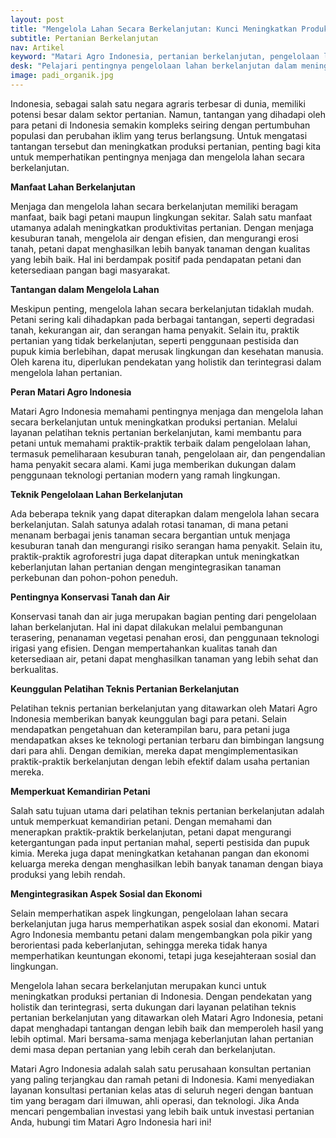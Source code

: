 ```yaml
---
layout: post
title: "Mengelola Lahan Secara Berkelanjutan: Kunci Meningkatkan Produksi Pertanian Indonesia"
subtitle: Pertanian Berkelanjutan
nav: Artikel
keyword: "Matari Agro Indonesia, pertanian berkelanjutan, pengelolaan lahan, pelatihan teknis pertanian, keberlanjutan pertanian"
desk: "Pelajari pentingnya pengelolaan lahan berkelanjutan dalam meningkatkan produksi pertanian di Indonesia, dengan bimbingan Matari Agro Indonesia"
image: padi_organik.jpg
---
```


Indonesia, sebagai salah satu negara agraris terbesar di dunia, memiliki potensi besar dalam sektor pertanian. Namun, tantangan yang dihadapi oleh para petani di Indonesia semakin kompleks seiring dengan pertumbuhan populasi dan perubahan iklim yang terus berlangsung. Untuk mengatasi tantangan tersebut dan meningkatkan produksi pertanian, penting bagi kita untuk memperhatikan pentingnya menjaga dan mengelola lahan secara berkelanjutan.

**Manfaat Lahan Berkelanjutan**

Menjaga dan mengelola lahan secara berkelanjutan memiliki beragam manfaat, baik bagi petani maupun lingkungan sekitar. Salah satu manfaat utamanya adalah meningkatkan produktivitas pertanian. Dengan menjaga kesuburan tanah, mengelola air dengan efisien, dan mengurangi erosi tanah, petani dapat menghasilkan lebih banyak tanaman dengan kualitas yang lebih baik. Hal ini berdampak positif pada pendapatan petani dan ketersediaan pangan bagi masyarakat.

**Tantangan dalam Mengelola Lahan**

Meskipun penting, mengelola lahan secara berkelanjutan tidaklah mudah. Petani sering kali dihadapkan pada berbagai tantangan, seperti degradasi tanah, kekurangan air, dan serangan hama penyakit. Selain itu, praktik pertanian yang tidak berkelanjutan, seperti penggunaan pestisida dan pupuk kimia berlebihan, dapat merusak lingkungan dan kesehatan manusia. Oleh karena itu, diperlukan pendekatan yang holistik dan terintegrasi dalam mengelola lahan pertanian.

**Peran Matari Agro Indonesia**

Matari Agro Indonesia memahami pentingnya menjaga dan mengelola lahan secara berkelanjutan untuk meningkatkan produksi pertanian. Melalui layanan pelatihan teknis pertanian berkelanjutan, kami membantu para petani untuk memahami praktik-praktik terbaik dalam pengelolaan lahan, termasuk pemeliharaan kesuburan tanah, pengelolaan air, dan pengendalian hama penyakit secara alami. Kami juga memberikan dukungan dalam penggunaan teknologi pertanian modern yang ramah lingkungan.

**Teknik Pengelolaan Lahan Berkelanjutan**

Ada beberapa teknik yang dapat diterapkan dalam mengelola lahan secara berkelanjutan. Salah satunya adalah rotasi tanaman, di mana petani menanam berbagai jenis tanaman secara bergantian untuk menjaga kesuburan tanah dan mengurangi risiko serangan hama penyakit. Selain itu, praktik-praktik agroforestri juga dapat diterapkan untuk meningkatkan keberlanjutan lahan pertanian dengan mengintegrasikan tanaman perkebunan dan pohon-pohon peneduh.

**Pentingnya Konservasi Tanah dan Air**

Konservasi tanah dan air juga merupakan bagian penting dari pengelolaan lahan berkelanjutan. Hal ini dapat dilakukan melalui pembangunan terasering, penanaman vegetasi penahan erosi, dan penggunaan teknologi irigasi yang efisien. Dengan mempertahankan kualitas tanah dan ketersediaan air, petani dapat menghasilkan tanaman yang lebih sehat dan berkualitas.

**Keunggulan Pelatihan Teknis Pertanian Berkelanjutan**

Pelatihan teknis pertanian berkelanjutan yang ditawarkan oleh Matari Agro Indonesia memberikan banyak keunggulan bagi para petani. Selain mendapatkan pengetahuan dan keterampilan baru, para petani juga mendapatkan akses ke teknologi pertanian terbaru dan bimbingan langsung dari para ahli. Dengan demikian, mereka dapat mengimplementasikan praktik-praktik berkelanjutan dengan lebih efektif dalam usaha pertanian mereka.

**Memperkuat Kemandirian Petani**

Salah satu tujuan utama dari pelatihan teknis pertanian berkelanjutan adalah untuk memperkuat kemandirian petani. Dengan memahami dan menerapkan praktik-praktik berkelanjutan, petani dapat mengurangi ketergantungan pada input pertanian mahal, seperti pestisida dan pupuk kimia. Mereka juga dapat meningkatkan ketahanan pangan dan ekonomi keluarga mereka dengan menghasilkan lebih banyak tanaman dengan biaya produksi yang lebih rendah.

**Mengintegrasikan Aspek Sosial dan Ekonomi**

Selain memperhatikan aspek lingkungan, pengelolaan lahan secara berkelanjutan juga harus memperhatikan aspek sosial dan ekonomi. Matari Agro Indonesia membantu petani dalam mengembangkan pola pikir yang berorientasi pada keberlanjutan, sehingga mereka tidak hanya memperhatikan keuntungan ekonomi, tetapi juga kesejahteraan sosial dan lingkungan.

Mengelola lahan secara berkelanjutan merupakan kunci untuk meningkatkan produksi pertanian di Indonesia. Dengan pendekatan yang holistik dan terintegrasi, serta dukungan dari layanan pelatihan teknis pertanian berkelanjutan yang ditawarkan oleh Matari Agro Indonesia, petani dapat menghadapi tantangan dengan lebih baik dan memperoleh hasil yang lebih optimal. Mari bersama-sama menjaga keberlanjutan lahan pertanian demi masa depan pertanian yang lebih cerah dan berkelanjutan.

Matari Agro Indonesia adalah salah satu perusahaan konsultan pertanian yang paling terjangkau dan ramah petani di Indonesia. Kami menyediakan layanan konsultasi pertanian kelas atas di seluruh negeri dengan bantuan tim yang beragam dari ilmuwan, ahli operasi, dan teknologi. Jika Anda mencari pengembalian investasi yang lebih baik untuk investasi pertanian Anda, hubungi tim Matari Agro Indonesia hari ini!
